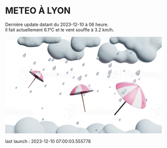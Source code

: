 # METEO À LYON

Dernière update datant du 2023-12-10 à 06 heure.  
Il fait actuellement 6.1°C et le vent souffle à 3.2 km/h.      

![](./.github/rain.png)

last launch : 2023-12-10 07:00:03.555778
